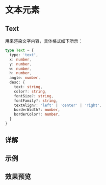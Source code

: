 # 文本元素

## Text

用来渲染文字内容，具体格式如下所示：

```ts
type Text = {
  type: 'text',
  x: number,
  y: number,
  w: number,
  h: number,
  angle: number,
  desc: {
    text: string,
    color?: string,
    fontSize?: string,
    fontFamily?: string,
    textAlign?: 'left' | 'center' | 'right',
    borderWidth?: number,
    borderColor?: number,
  }
}
```

## 详解



## 示例


## 效果预览